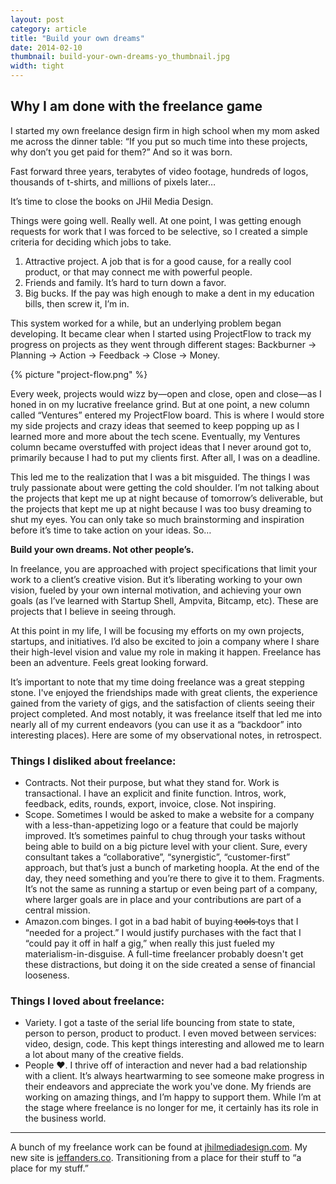 ```yaml
---
layout: post
category: article
title: "Build your own dreams"
date: 2014-02-10
thumbnail: build-your-own-dreams-yo_thumbnail.jpg
width: tight
---
```


## Why I am done with the freelance game

I started my own freelance design firm in high school when my mom asked me across the dinner table: “If you put so much time into these projects, why don’t you get paid for them?” And so it was born.

Fast forward three years, terabytes of video footage, hundreds of logos, thousands of t-shirts, and millions of pixels later…

It’s time to close the books on JHil Media Design.

Things were going well. Really well. At one point, I was getting enough requests for work that I was forced to be selective, so I created a simple criteria for deciding which jobs to take.

1. Attractive project. A job that is for a good cause, for a really cool product, or that may connect me with powerful people.
2. Friends and family. It’s hard to turn down a favor.
3. Big bucks. If the pay was high enough to make a dent in my education bills, then screw it, I’m in.

This system worked for a while, but an underlying problem began developing. It became clear when I started using ProjectFlow to track my progress on projects as they went through different stages: Backburner → Planning → Action → Feedback → Close → Money.

{% picture "project-flow.png" %}

Every week, projects would wizz by—open and close, open and close—as I honed in on my lucrative freelance grind. But at one point, a new column called “Ventures” entered my ProjectFlow board. This is where I would store my side projects and crazy ideas that seemed to keep popping up as I learned more and more about the tech scene. Eventually, my Ventures column became overstuffed with project ideas that I never around got to, primarily because I had to put my clients first. After all, I was on a deadline.

This led me to the realization that I was a bit misguided. The things I was truly passionate about were getting the cold shoulder. I’m not talking about the projects that kept me up at night because of tomorrow’s deliverable, but the projects that kept me up at night because I was too busy dreaming to shut my eyes. You can only take so much brainstorming and inspiration before it’s time to take action on your ideas. So…

**Build your own dreams. Not other people’s.**

In freelance, you are approached with project specifications that limit your work to a client’s creative vision. But it’s liberating working to your own vision, fueled by your own internal motivation, and achieving your own goals (as I’ve learned with Startup Shell, Ampvita, Bitcamp, etc). These are projects that I believe in seeing through.

At this point in my life, I will be focusing my efforts on my own projects, startups, and initiatives. I’d also be excited to join a company where I share their high-level vision and value my role in making it happen. Freelance has been an adventure. Feels great looking forward.

It’s important to note that my time doing freelance was a great stepping stone. I've enjoyed the friendships made with great clients, the experience gained from the variety of gigs, and the satisfaction of clients seeing their project completed. And most notably, it was freelance itself that led me into nearly all of my current endeavors (you can use it as a “backdoor” into interesting places). Here are some of my observational notes, in retrospect.

### Things I disliked about freelance:

- Contracts. Not their purpose, but what they stand for. Work is transactional. I have an explicit and finite function. Intros, work, feedback, edits, rounds, export, invoice, close. Not inspiring.
- Scope. Sometimes I would be asked to make a website for a company with a less-than-appetizing logo or a feature that could be majorly improved. It’s sometimes painful to chug through your tasks without being able to build on a big picture level with your client. Sure, every consultant takes a “collaborative”, “synergistic”, “customer-first” approach, but that’s just a bunch of marketing hoopla. At the end of the day, they need something and you’re there to give it to them. Fragments. It’s not the same as running a startup or even being part of a company, where larger goals are in place and your contributions are part of a central mission.
- Amazon.com binges. I got in a bad habit of buying t̶o̶o̶l̶s̶ toys that I “needed for a project.” I would justify purchases with the fact that I “could pay it off in half a gig,” when really this just fueled my materialism-in-disguise. A full-time freelancer probably doesn't get these distractions, but doing it on the side created a sense of financial looseness.

### Things I loved about freelance:

- Variety. I got a taste of the serial life bouncing from state to state, person to person, product to product. I even moved between services: video, design, code. This kept things interesting and allowed me to learn a lot about many of the creative fields.
- People ❤. I thrive off of interaction and never had a bad relationship with a client. It’s always heartwarming to see someone make progress in their endeavors and appreciate the work you've done. My friends are working on amazing things, and I’m happy to support them. While I’m at the stage where freelance is no longer for me, it certainly has its role in the business world.

---

A bunch of my freelance work can be found at [jhilmediadesign.com](https://jhilmediadesign.com/). My new site is [jeffanders.co](https://jeffanders.co/). Transitioning from a place for their stuff to “a place for my stuff.”
